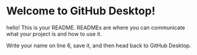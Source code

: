 # Welcome to GitHub Desktop!
hello!
This is your README. READMEs are where you can communicate what your project is and how to use it.

Write your name on line 6, save it, and then head back to GitHub Desktop.
